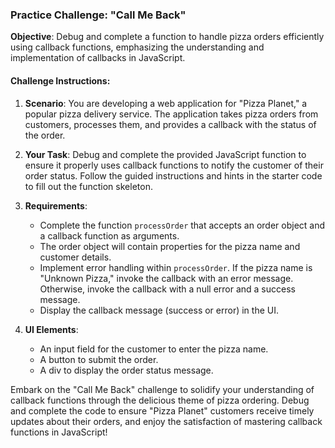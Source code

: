 ### Practice Challenge: "Call Me Back"

**Objective**: Debug and complete a function to handle pizza orders efficiently using callback functions, emphasizing the understanding and implementation of callbacks in JavaScript.

#### Challenge Instructions:

1. **Scenario**: You are developing a web application for "Pizza Planet," a popular pizza delivery service. The application takes pizza orders from customers, processes them, and provides a callback with the status of the order.

2. **Your Task**: Debug and complete the provided JavaScript function to ensure it properly uses callback functions to notify the customer of their order status. Follow the guided instructions and hints in the starter code to fill out the function skeleton.

3. **Requirements**:
    - Complete the function `processOrder` that accepts an order object and a callback function as arguments.
    - The order object will contain properties for the pizza name and customer details.
    - Implement error handling within `processOrder`. If the pizza name is "Unknown Pizza," invoke the callback with an error message. Otherwise, invoke the callback with a null error and a success message.
    - Display the callback message (success or error) in the UI.

4. **UI Elements**:
    - An input field for the customer to enter the pizza name.
    - A button to submit the order.
    - A div to display the order status message.


Embark on the "Call Me Back" challenge to solidify your understanding of callback functions through the delicious theme of pizza ordering. Debug and complete the code to ensure "Pizza Planet" customers receive timely updates about their orders, and enjoy the satisfaction of mastering callback functions in JavaScript!